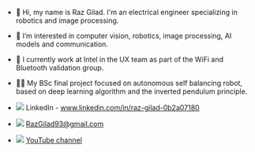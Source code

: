 - 👋 Hi, my name is Raz Gilad. I'm an electrical engineer specializing in robotics and image processing.
- 👀 I’m interested in computer vision, robotics, image processing, AI models and communication.
- 🌱 I currently work at Intel in the UX team as part of the WiFi and Bluetooth validation group.

- 👨‍🎓 My BSc final project focused on autonomous self balancing robot, based on deep learning algorithm and the inverted pendulum principle.

- <img src="https://img.icons8.com/material-rounded/24/000000/linkedin--v1.png"/> LinkedIn - www.linkedin.com/in/raz-gilad-0b2a07180
- <img src="https://img.icons8.com/material-outlined/24/000000/gmail-new.png"/>  RazGilad93@gmail.com
- <img src="https://user-images.githubusercontent.com/50642442/134989093-bfe403ee-4159-4465-a278-768cd7440dc7.png"/> [YouTube channel](https://www.youtube.com/channel/UCWQ9l3rXxRbSEPyqlkL2UTw)
<!---
Razg93/Razg93 is a ✨ special ✨ repository because its `README.md` (this file) appears on your GitHub profile.
You can click the Preview link to take a look at your changes.
--->



